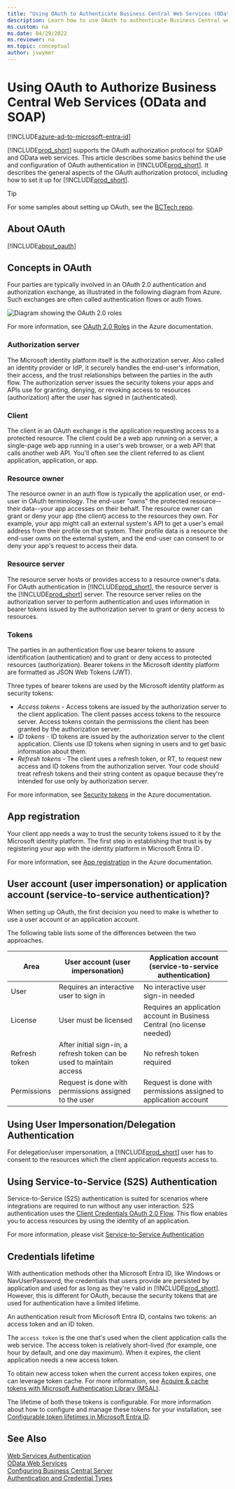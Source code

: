 ```yaml
---
title: "Using OAuth to Authenticate Business Central Web Services (OData and SOAP)"
description: Learn how to use OAuth to authenticate Business Central web services (OData and SOAP)
ms.custom: na
ms.date: 04/29/2022
ms.reviewer: na
ms.topic: conceptual
author: jswymer
---
```


# Using OAuth to Authorize Business Central Web Services (OData and SOAP)

[!INCLUDE[azure-ad-to-microsoft-entra-id](~/../shared-content/shared/azure-ad-to-microsoft-entra-id.md)]

[!INCLUDE[prod_short](../developer/includes/prod_short.md)] supports the OAuth authorization protocol for SOAP and OData web services. This article describes some basics behind the use and configuration of OAuth authentication in [!INCLUDE[prod_short](../developer/includes/prod_short.md)]. It describes the general aspects of the OAuth authorization protocol, including how to set it up for [!INCLUDE[prod_short](../developer/includes/prod_short.md)].

> [!TIP]
> For some samples about setting up OAuth, see the [BCTech repo](https://github.com/microsoft/BCTech/tree/master/samples/PSOAuthBCAccess).

## About OAuth

[!INCLUDE[about_oauth](../developer/includes/include-about-oauth.md)]

## Concepts in OAuth

Four parties are typically involved in an OAuth 2.0 authentication and authorization exchange, as illustrated in the following diagram from Azure. Such exchanges are often called authentication flows or auth flows.

![Diagram showing the OAuth 2.0 roles](../developer/media/oauth-protocols-roles.png)

For more information, see [OAuth 2.0 Roles](/azure/active-directory/develop/active-directory-v2-protocols) in the Azure documentation.

### Authorization server

The Microsoft identity platform itself is the authorization server. Also called an identity provider or IdP, it securely handles the end-user's information, their access, and the trust relationships between the parties in the auth flow. The authorization server issues the security tokens your apps and APIs use for granting, denying, or revoking access to resources (authorization) after the user has signed in (authenticated).

### Client

The client in an OAuth exchange is the application requesting access to a protected resource. The client could be a web app running on a server, a single-page web app running in a user's web browser, or a web API that calls another web API. You'll often see the client referred to as client application, application, or app.

### Resource owner

The resource owner in an auth flow is typically the application user, or end-user in OAuth terminology. The end-user "owns" the protected resource--their data--your app accesses on their behalf. The resource owner can grant or deny your app (the client) access to the resources they own. For example, your app might call an external system's API to get a user's email address from their profile on that system. Their profile data is a resource the end-user owns on the external system, and the end-user can consent to or deny your app's request to access their data.

### Resource server

The resource server hosts or provides access to a resource owner's data. For OAuth authentication in [!INCLUDE[prod_short](../developer/includes/prod_short.md)], the resource server is the [!INCLUDE[prod_short](../developer/includes/prod_short.md)] server. The resource server relies on the authorization server to perform authentication and uses information in bearer tokens issued by the authorization server to grant or deny access to resources.

### Tokens

The parties in an authentication flow use bearer tokens to assure identification (authentication) and to grant or deny access to protected resources (authorization). Bearer tokens in the Microsoft identity platform are formatted as JSON Web Tokens (JWT).

Three types of bearer tokens are used by the Microsoft identity platform as security tokens:
- _Access tokens_ - Access tokens are issued by the authorization server to the client application. The client passes access tokens to the resource server. Access tokens contain the permissions the client has been granted by the authorization server.
- _ID tokens_ - ID tokens are issued by the authorization server to the client application. Clients use ID tokens when signing in users and to get basic information about them.
- _Refresh tokens_ - The client uses a refresh token, or RT, to request new access and ID tokens from the authorization server. Your code should treat refresh tokens and their string content as opaque because they're intended for use only by authorization server.

For more information, see [Security tokens](/azure/active-directory/develop/security-tokens) in the Azure documentation.

## App registration

Your client app needs a way to trust the security tokens issued to it by the Microsoft identity platform. The first step in establishing that trust is by registering your app with the identity platform in Microsoft Entra ID .

For more information, see [App registration](/azure/active-directory/develop/active-directory-v2-protocols#app-registration) in the Azure documentation.

## User account (user impersonation) or application account (service-to-service authentication)?

When setting up OAuth, the first decision you need to make is whether to use a user account or an application account.

The following table lists some of the differences between the two approaches.

| Area | User account (user impersonation) | Application account (service-to-service authentication) |
| ---- | --------------------------------- | ------------------------------------------------------- |
| User | Requires an interactive user to sign in | No interactive user sign-in needed |
| License | User must be licensed | Requires an application account in Business Central (no license needed) |
| Refresh token | After initial sign-in, a refresh token can be used to maintain access | No refresh token required |
| Permissions | Request is done with permissions assigned to the user | Request is done with permissions assigned to application account |

## Using User Impersonation/Delegation Authentication

For delegation/user impersonation, a [!INCLUDE[prod_short](../developer/includes/prod_short.md)] user has to consent to the resources which the client application requests access to.

## Using Service-to-Service (S2S) Authentication

Service-to-Service (S2S) authentication is suited for scenarios where integrations are required to run without any user interaction. S2S authentication uses the [Client Credentials OAuth 2.0 Flow](/azure/active-directory/develop/v2-oauth2-client-creds-grant-flow). This flow enables you to access resources by using the identity of an application.

For more information, please visit [Service-to-Service Authentication](../administration/automation-apis-using-s2s-authentication.md)

## Credentials lifetime

With authentication methods other tha Microsoft Entra ID, like Windows or NavUserPassword, the credentials that users provide are persisted by application and used for as long as they're valid in [!INCLUDE[prod_short](../developer/includes/prod_short.md)]. However, this is different for OAuth, because the security tokens that are used for authentication have a limited lifetime.

An authentication result from Microsoft Entra ID, contains two tokens: an access token and an ID token.

The `access token` is the one that's used when the client application calls the web service. The access token is relatively short-lived (for example, one hour by default, and one day maximum). When it expires, the client application needs a new access token.

To obtain new access token when the current access token expires, one can leverage token cache. For more information, see [Acquire & cache tokens with Microsoft Authentication Library (MSAL)](/azure/active-directory/develop/msal-acquire-cache-tokens).

The lifetime of both these tokens is configurable. For more information about how to configure and manage these tokens for your installation, see [Configurable token lifetimes in Microsoft Entra ID](/azure/active-directory/develop/active-directory-configurable-token-lifetimes).

## See Also
  
[Web Services Authentication](web-services-authentication.md)  
[OData Web Services](OData-Web-Services.md)  
[Configuring Business Central Server](../administration/configure-server-instance.md)  
[Authentication and Credential Types](../administration/Users-Credential-Types.md)
